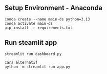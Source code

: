 ## Setup Environment - Anaconda
```
conda create --name main-ds python=3.13
conda activate main-ds
pip install -r requirements.txt
```
## Run steamlit app
```
streamlit run dashboard.py

Cara alternatif
python -m streamlit run app.py
```